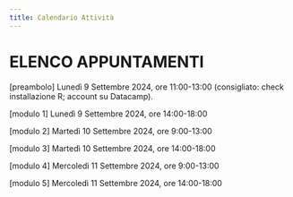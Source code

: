 ```yaml
---
title: Calendario Attività
---
```


# ELENCO APPUNTAMENTI

\[preambolo\] Lunedì 9 Settembre 2024, ore 11:00-13:00 (consigliato: check installazione R; account su Datacamp). 

\[modulo 1\] Lunedì 9 Settembre 2024, ore 14:00-18:00

\[modulo 2\] Martedì 10  Settembre 2024, ore 9:00-13:00

\[modulo 3\] Martedì 10 Settembre 2024, ore 14:00-18:00

\[modulo 4\] Mercoledì 11 Settembre 2024, ore 9:00-13:00

\[modulo 5\] Mercoledì 11 Settembre 2024, ore 14:00-18:00
